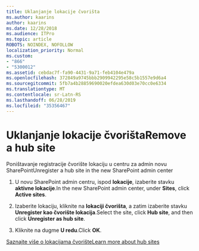 ```yaml
---
title: Uklanjanje lokacije čvorišta
ms.author: kaarins
author: kaarins
ms.date: 12/28/2018
ms.audience: ITPro
ms.topic: article
ROBOTS: NOINDEX, NOFOLLOW
localization_priority: Normal
ms.custom:
- "866"
- "5300012"
ms.assetid: cebdac7f-fa90-4431-9a71-feb4104e479a
ms.openlocfilehash: 372849a9745bbb2909942295e58c5b1557e9d6a4
ms.sourcegitcommit: 5fb7a4b28859690020efdea630d03e70cc0e6334
ms.translationtype: MT
ms.contentlocale: sr-Latn-RS
ms.lasthandoff: 06/28/2019
ms.locfileid: "35356467"
---
```

# <a name="remove-a-hub-site"></a><span data-ttu-id="419c4-102">Uklanjanje lokacije čvorišta</span><span class="sxs-lookup"><span data-stu-id="419c4-102">Remove a hub site</span></span>

<span data-ttu-id="419c4-103">Poništavanje registracije čvorište lokaciju u centru za admin novu SharePoint</span><span class="sxs-lookup"><span data-stu-id="419c4-103">Unregister a hub site in the new SharePoint admin center</span></span>
  
1. <span data-ttu-id="419c4-104">U novu SharePoint admin centru, ispod **lokacije**, izaberite stavku **aktivne lokacije**.</span><span class="sxs-lookup"><span data-stu-id="419c4-104">In the new SharePoint admin center, under **Sites**, click **Active sites**.</span></span>

2. <span data-ttu-id="419c4-105">Izaberite lokaciju, kliknite na **lokaciji čvorišta**, a zatim izaberite stavku **Unregister kao čvorište lokacija**.</span><span class="sxs-lookup"><span data-stu-id="419c4-105">Select the site, click **Hub site**, and then click **Unregister as hub site**.</span></span>

3. <span data-ttu-id="419c4-106">Kliknite na dugme **U redu**.</span><span class="sxs-lookup"><span data-stu-id="419c4-106">Click **OK**.</span></span>

[<span data-ttu-id="419c4-107">Saznajte više o lokacijama čvorište</span><span class="sxs-lookup"><span data-stu-id="419c4-107">Learn more about hub sites</span></span>](https://support.office.com/article/what-is-a-sharepoint-hub-site-fe26ae84-14b7-45b6-a6d1-948b3966427f?ui=en-US&amp;rs=en-US&amp;ad=US)
  